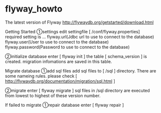 flyway_howto
============

The latest version of Flyway
http://flywaydb.org/getstarted/download.html


Getting Started
①settings
  edit settingfile [ /conf/flyway.properties]
  required setting is ...
    flyway.url(Jdbc url to use to connect to the database)
    flyway.user(User to use to connect to the database)
    flyway.password(Password to use to connect to the database)

②initialize database
  enter [ flyway init ]
  the table [ schema_version ] is created.
    migration infomations are saved in this table.

Migrate database
①add sql files
  add sql files to [ /sql ] directory.
  There are some nameing rules.
    please check [ http://flywaydb.org/documentation/migration/sql.html ]
  
②migrate
  enter [ flyway migrate ]
  sql files in /sql directory are executed from lowest to highest of these version number.


If failed to migrate
①repair database
  enter [ flyway repair ]
